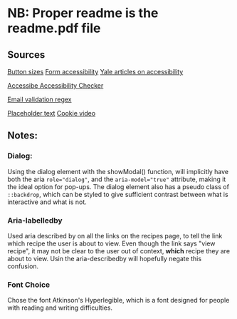 # NB: Proper readme is the readme.pdf file 

## Sources
[Button sizes](https://www.kalamuna.com/blog/3-simple-tips-ux-button-design)
[Form accessibility](https://uxdesign.cc/5-ways-to-make-web-forms-accessible-fb3ccb9f1752)
[Yale articles on accessibility](https://usability.yale.edu/web-accessibility/articles)

[Accessibe Accessibility Checker](https://accessibe.com/accessscan)

[Email validation regex](https://www.w3resource.com/javascript/form/email-validation.php)

[Placeholder text](https://www.tasteofhome.com/about-taste-of-home/)
[Cookie video](https://www.youtube.com/watch?v=h4CyhQqAPpk&ab_channel=Tasty)


## Notes: 

### Dialog: 
Using the dialog element with the showModal() function, will implicitly have both the aria `role="dialog"`, and the `aria-model="true"` attribute, making it the ideal option for pop-ups. The dialog element also has a pseudo class of `::backdrop`, which can be styled to give sufficient contrast between what is interactive and what is not. 

### Aria-labelledby

Used aria described by on all the links on the recipes page, to tell the link which recipe the user is about to view. Even though the link says "view recipe", it may not be clear to the user out of context, __which__ recipe they are about to view. Usin the aria-describedby will hopefully negate this confusion. 

### Font Choice 

Chose the font Atkinson's Hyperlegible, which is a font designed for people with reading and writing difficulties.
